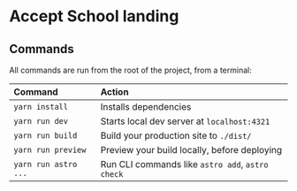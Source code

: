 # Accept School landing

## Commands

All commands are run from the root of the project, from a terminal:

| Command              | Action                                           |
| :------------------- | :----------------------------------------------- |
| `yarn install`       | Installs dependencies                            |
| `yarn run dev`       | Starts local dev server at `localhost:4321`      |
| `yarn run build`     | Build your production site to `./dist/`          |
| `yarn run preview`   | Preview your build locally, before deploying     |
| `yarn run astro ...` | Run CLI commands like `astro add`, `astro check` |
